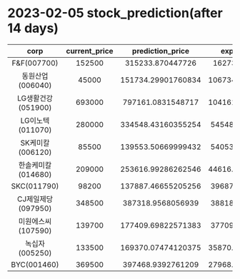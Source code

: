 # 2023-02-05 stock_prediction(after 14 days)

|   corp   |   current_price   |   prediction_price   |   expected_profit   |
|:--------:|:-----------------:|:--------------------:|:-------------------:|
|F&F(007700)|152500|315233.870447726|162733.870447726|
|동원산업(006040)|45000|151734.29901760834|106734.29901760834|
|LG생활건강(051900)|693000|797161.0831548717|104161.08315487171|
|LG이노텍(011070)|280000|334548.43160355254|54548.43160355254|
|SK케미칼(006120)|85500|139553.50669999432|54053.50669999432|
|한솔케미칼(014680)|209000|253616.99286262546|44616.992862625455|
|SKC(011790)|98200|137887.46655205256|39687.46655205256|
|CJ제일제당(097950)|348500|387318.9568056939|38818.95680569392|
|미원에스씨(107590)|139700|177409.69822571383|37709.69822571383|
|녹십자(005250)|133500|169370.07474120375|35870.074741203745|
|BYC(001460)|369500|397468.9392761209|27968.939276120916|
